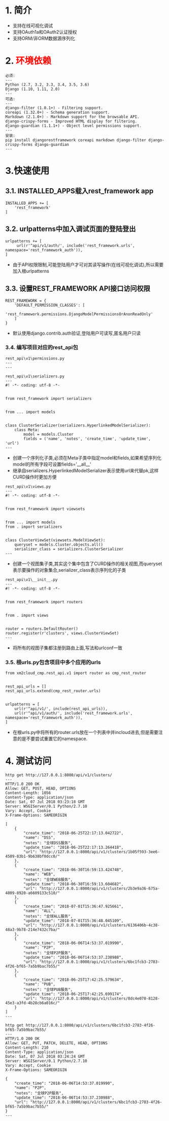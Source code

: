 # 1. 简介
- 支持在线可视化调试
- 支持OAuth1a和OAuth2认证授权
- 支持ORM/非ORM数据源序列化

# 2. <a style='color:red'>环境依赖</a>
```
必须:
---
Python (2.7, 3.2, 3.3, 3.4, 3.5, 3.6)
Django (1.10, 1.11, 2.0)
---
可选:
---
django-filter (1.0.1+) - Filtering support.
coreapi (1.32.0+) - Schema generation support.
Markdown (2.1.0+) - Markdown support for the browsable API.
django-crispy-forms - Improved HTML display for filtering.
django-guardian (1.1.1+) - Object level permissions support.
---
安装:
pip install djangorestframework coreapi markdown django-filter django-crispy-forms django-guardian
---
```

# 3.快速使用
## 3.1. INSTALLED_APPS载入rest_framework app
```
INSTALLED_APPS += [
    'rest_framework'
]
```
## 3.2. urlpatterns中加入调试页面的登陆登出
```
urlpatterns += [
     url(r'^api/v1/auth/', include('rest_framework.urls', namespace='rest_framework_auth')),
]
```
- 由于API权限限制,可能登陆用户才可对其读写操作(在线可视化调试),所以需要加入根urlpatterns
## 3.3. 设置REST_FRAMEWORK API接口访问权限
```
REST_FRAMEWORK = {
    'DEFAULT_PERMISSION_CLASSES': [
        'rest_framework.permissions.DjangoModelPermissionsOrAnonReadOnly'
    ]
}
```
- 默认使用django.contrib.auth验证,登陆用户可读写,匿名用户只读
### 3.4. 编写项目对应的rest_api包
```
rest_api\v1\permissions.py
---
---
```
```
rest_api\v1\serializers.py
---
#! -*- coding: utf-8 -*-


from rest_framework import serializers


from ... import models


class ClusterSerializer(serializers.HyperlinkedModelSerializer):
    class Meta:
        model = models.Cluster
        fields = ('name', 'notes', 'create_time', 'update_time', 'url')
---
```
- 创建一个序列化子类,必须在Meta子类中指定model和fields,如果希望序列化model的所有字段可设置fields='\_\_all\_\_'
- 继承自serializers.HyperlinkedModelSerializer表示使用url来代替pk,这样CURD操作时更加方便
```
rest_api\v1\views.py
---
#! -*- coding: utf-8 -*-


from rest_framework import viewsets


from ... import models
from . import serializers


class ClusterViewSet(viewsets.ModelViewSet):
    queryset = models.Cluster.objects.all()
    serializer_class = serializers.ClusterSerializer
---
```
- 创建一个视图集子类,其实这个集中包含了CURD操作的相关视图,而queryset表示要操作的对象集合,serializer_class表示序列化的子类
```
rest_api\v1\__init__.py
---
#! -*- coding: utf-8 -*-


from rest_framework import routers


from . import views


router = routers.DefaultRouter()
router.register(r'clusters', views.ClusterViewSet)
---
```
- 将所有的视图子集都注册到路由上面,写法和urlconf一致
### 3.5. 根urls.py包含项目中多个应用的urls
```
from xm2cloud_cmp.rest_api.v1 import router as cmp_rest_router


rest_api_urls = []
rest_api_urls.extend(cmp_rest_router.urls)


urlpatterns = [
    url(r'^api/v1/', include(rest_api_urls)),
    url(r'^api/v1/auth/', include('rest_framework.urls', namespace='rest_framework_auth')),
]
```
- 在根urls.py中将所有的router.urls放在一个列表中并incloud进去,但是需要注意的是不要尝试重置它的namespace.


# 4. 测试访问
```
http get http://127.0.0.1:8000/api/v1/clusters/
---
HTTP/1.0 200 OK
Allow: GET, POST, HEAD, OPTIONS
Content-Length: 1056
Content-Type: application/json
Date: Sat, 07 Jul 2018 03:23:18 GMT
Server: WSGIServer/0.1 Python/2.7.10
Vary: Accept, Cookie
X-Frame-Options: SAMEORIGIN

[
    {
        "create_time": "2018-06-25T22:17:13.042722", 
        "name": "DSS", 
        "notes": "全球DSS服务", 
        "update_time": "2018-06-25T22:17:13.264418", 
        "url": "http://127.0.0.1:8000/api/v1/clusters/1b05f593-3ee6-4589-83b1-9b638bf0dcc0/"
    }, 
    {
        "create_time": "2018-06-30T16:59:13.424748", 
        "name": "WEB", 
        "notes": "全球WEB服务", 
        "update_time": "2018-06-30T16:59:13.604682", 
        "url": "http://127.0.0.1:8000/api/v1/clusters/2b3e9a36-675a-4809-8920-a6609133c510/"
    }, 
    {
        "create_time": "2018-07-01T15:36:47.925661", 
        "name": "ALL", 
        "notes": "全球ALL服务", 
        "update_time": "2018-07-01T15:36:48.045109", 
        "url": "http://127.0.0.1:8000/api/v1/clusters/6136406b-4c38-48a3-9b78-214e7432c7ba/"
    }, 
    {
        "create_time": "2018-06-06T14:53:37.019990", 
        "name": "P2P", 
        "notes": "全球P2P服务", 
        "update_time": "2018-06-06T14:53:37.230988", 
        "url": "http://127.0.0.1:8000/api/v1/clusters/6bc1fcb3-2783-4f26-bf65-7a5b9bac7b55/"
    }, 
    {
        "create_time": "2018-06-25T17:42:25.579634", 
        "name": "PUB", 
        "notes": "全球PUB服务", 
        "update_time": "2018-06-25T17:42:25.699174", 
        "url": "http://127.0.0.1:8000/api/v1/clusters/8dc4e078-8128-45e3-a3fd-4b28cb6a016c/"
    }
]
---
```
```
http get http://127.0.0.1:8000/api/v1/clusters/6bc1fcb3-2783-4f26-bf65-7a5b9bac7b55/
---
HTTP/1.0 200 OK
Allow: GET, PUT, PATCH, DELETE, HEAD, OPTIONS
Content-Length: 210
Content-Type: application/json
Date: Sat, 07 Jul 2018 03:24:24 GMT
Server: WSGIServer/0.1 Python/2.7.10
Vary: Accept, Cookie
X-Frame-Options: SAMEORIGIN

{
    "create_time": "2018-06-06T14:53:37.019990", 
    "name": "P2P", 
    "notes": "全球P2P服务", 
    "update_time": "2018-06-06T14:53:37.230988", 
    "url": "http://127.0.0.1:8000/api/v1/clusters/6bc1fcb3-2783-4f26-bf65-7a5b9bac7b55/"
}
---
```